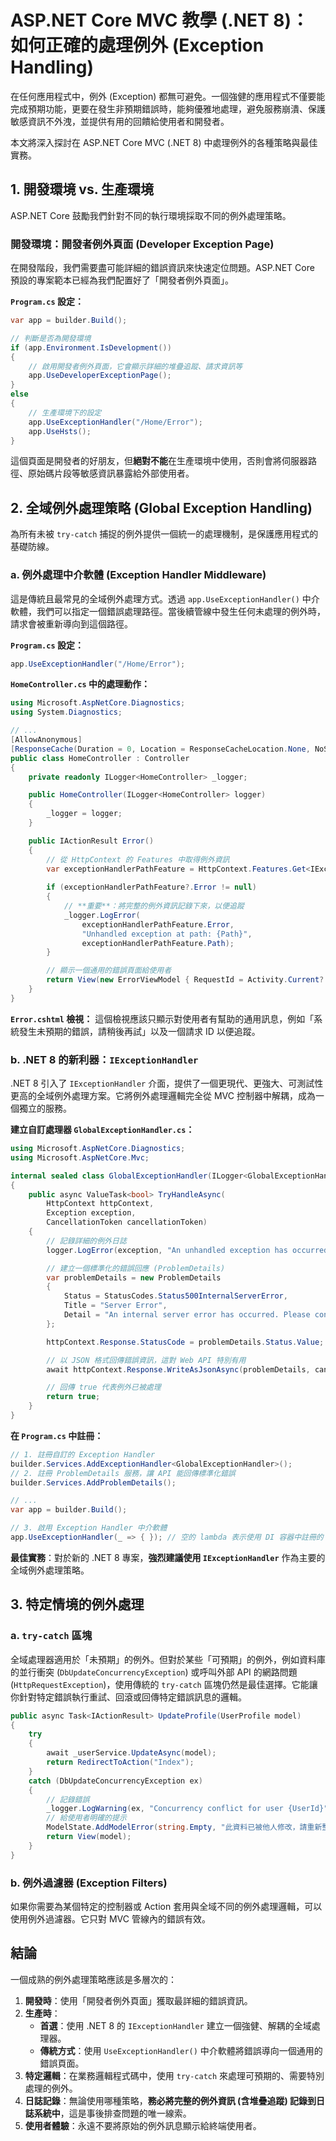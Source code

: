 # ASP.NET Core MVC 教學 (.NET 8)：如何正確的處理例外 (Exception Handling)

在任何應用程式中，例外 (Exception) 都無可避免。一個強健的應用程式不僅要能完成預期功能，更要在發生非預期錯誤時，能夠優雅地處理，避免服務崩潰、保護敏感資訊不外洩，並提供有用的回饋給使用者和開發者。

本文將深入探討在 ASP.NET Core MVC (.NET 8) 中處理例外的各種策略與最佳實務。

## 1. 開發環境 vs. 生產環境

ASP.NET Core 鼓勵我們針對不同的執行環境採取不同的例外處理策略。

### 開發環境：開發者例外頁面 (Developer Exception Page)

在開發階段，我們需要盡可能詳細的錯誤資訊來快速定位問題。ASP.NET Core 預設的專案範本已經為我們配置好了「開發者例外頁面」。

**`Program.cs` 設定：**
```csharp
var app = builder.Build();

// 判斷是否為開發環境
if (app.Environment.IsDevelopment())
{
    // 啟用開發者例外頁面，它會顯示詳細的堆疊追蹤、請求資訊等
    app.UseDeveloperExceptionPage(); 
}
else
{
    // 生產環境下的設定
    app.UseExceptionHandler("/Home/Error");
    app.UseHsts();
}
```
這個頁面是開發者的好朋友，但**絕對不能**在生產環境中使用，否則會將伺服器路徑、原始碼片段等敏感資訊暴露給外部使用者。

## 2. 全域例外處理策略 (Global Exception Handling)

為所有未被 `try-catch` 捕捉的例外提供一個統一的處理機制，是保護應用程式的基礎防線。

### a. 例外處理中介軟體 (Exception Handler Middleware)

這是傳統且最常見的全域例外處理方式。透過 `app.UseExceptionHandler()` 中介軟體，我們可以指定一個錯誤處理路徑。當後續管線中發生任何未處理的例外時，請求會被重新導向到這個路徑。

**`Program.cs` 設定：**
```csharp
app.UseExceptionHandler("/Home/Error");
```

**`HomeController.cs` 中的處理動作：**
```csharp
using Microsoft.AspNetCore.Diagnostics;
using System.Diagnostics;

// ...
[AllowAnonymous]
[ResponseCache(Duration = 0, Location = ResponseCacheLocation.None, NoStore = true)]
public class HomeController : Controller
{
    private readonly ILogger<HomeController> _logger;

    public HomeController(ILogger<HomeController> logger)
    {
        _logger = logger;
    }

    public IActionResult Error()
    {
        // 從 HttpContext 的 Features 中取得例外資訊
        var exceptionHandlerPathFeature = HttpContext.Features.Get<IExceptionHandlerPathFeature>();
        
        if (exceptionHandlerPathFeature?.Error != null)
        {
            // **重要**：將完整的例外資訊記錄下來，以便追蹤
            _logger.LogError(
                exceptionHandlerPathFeature.Error,
                "Unhandled exception at path: {Path}",
                exceptionHandlerPathFeature.Path);
        }

        // 顯示一個通用的錯誤頁面給使用者
        return View(new ErrorViewModel { RequestId = Activity.Current?.Id ?? HttpContext.TraceIdentifier });
    }
}
```
**`Error.cshtml` 檢視：**
這個檢視應該只顯示對使用者有幫助的通用訊息，例如「系統發生未預期的錯誤，請稍後再試」以及一個請求 ID 以便追蹤。

### b. .NET 8 的新利器：`IExceptionHandler`

.NET 8 引入了 `IExceptionHandler` 介面，提供了一個更現代、更強大、可測試性更高的全域例外處理方案。它將例外處理邏輯完全從 MVC 控制器中解耦，成為一個獨立的服務。

**建立自訂處理器 `GlobalExceptionHandler.cs`：**
```csharp
using Microsoft.AspNetCore.Diagnostics;
using Microsoft.AspNetCore.Mvc;

internal sealed class GlobalExceptionHandler(ILogger<GlobalExceptionHandler> logger) : IExceptionHandler
{
    public async ValueTask<bool> TryHandleAsync(
        HttpContext httpContext,
        Exception exception,
        CancellationToken cancellationToken)
    {
        // 記錄詳細的例外日誌
        logger.LogError(exception, "An unhandled exception has occurred: {Message}", exception.Message);

        // 建立一個標準化的錯誤回應 (ProblemDetails)
        var problemDetails = new ProblemDetails
        {
            Status = StatusCodes.Status500InternalServerError,
            Title = "Server Error",
            Detail = "An internal server error has occurred. Please contact support."
        };

        httpContext.Response.StatusCode = problemDetails.Status.Value;

        // 以 JSON 格式回傳錯誤資訊，這對 Web API 特別有用
        await httpContext.Response.WriteAsJsonAsync(problemDetails, cancellationToken);

        // 回傳 true 代表例外已被處理
        return true;
    }
}
```

**在 `Program.cs` 中註冊：**
```csharp
// 1. 註冊自訂的 Exception Handler
builder.Services.AddExceptionHandler<GlobalExceptionHandler>();
// 2. 註冊 ProblemDetails 服務，讓 API 能回傳標準化錯誤
builder.Services.AddProblemDetails();

// ...
var app = builder.Build();

// 3. 啟用 Exception Handler 中介軟體
app.UseExceptionHandler(_ => { }); // 空的 lambda 表示使用 DI 容器中註冊的 IExceptionHandler
```
**最佳實務**：對於新的 .NET 8 專案，**強烈建議使用 `IExceptionHandler`** 作為主要的全域例外處理策略。

## 3. 特定情境的例外處理

### a. `try-catch` 區塊

全域處理器適用於「未預期」的例外。但對於某些「可預期」的例外，例如資料庫的並行衝突 (`DbUpdateConcurrencyException`) 或呼叫外部 API 的網路問題 (`HttpRequestException`)，使用傳統的 `try-catch` 區塊仍然是最佳選擇。它能讓你針對特定錯誤執行重試、回滾或回傳特定錯誤訊息的邏輯。

```csharp
public async Task<IActionResult> UpdateProfile(UserProfile model)
{
    try
    {
        await _userService.UpdateAsync(model);
        return RedirectToAction("Index");
    }
    catch (DbUpdateConcurrencyException ex)
    {
        // 記錄錯誤
        _logger.LogWarning(ex, "Concurrency conflict for user {UserId}", model.Id);
        // 給使用者明確的提示
        ModelState.AddModelError(string.Empty, "此資料已被他人修改，請重新整理後再試。");
        return View(model);
    }
}
```

### b. 例外過濾器 (Exception Filters)

如果你需要為某個特定的控制器或 Action 套用與全域不同的例外處理邏輯，可以使用例外過濾器。它只對 MVC 管線內的錯誤有效。

## 結論

一個成熟的例外處理策略應該是多層次的：

1.  **開發時**：使用「開發者例外頁面」獲取最詳細的錯誤資訊。
2.  **生產時**：
    *   **首選**：使用 .NET 8 的 `IExceptionHandler` 建立一個強健、解耦的全域處理器。
    *   **傳統方式**：使用 `UseExceptionHandler()` 中介軟體將錯誤導向一個通用的錯誤頁面。
3.  **特定邏輯**：在業務邏輯程式碼中，使用 `try-catch` 來處理可預期的、需要特別處理的例外。
4.  **日誌記錄**：無論使用哪種策略，**務必將完整的例外資訊 (含堆疊追蹤) 記錄到日誌系統中**，這是事後排查問題的唯一線索。
5.  **使用者體驗**：永遠不要將原始的例外訊息顯示給終端使用者。
